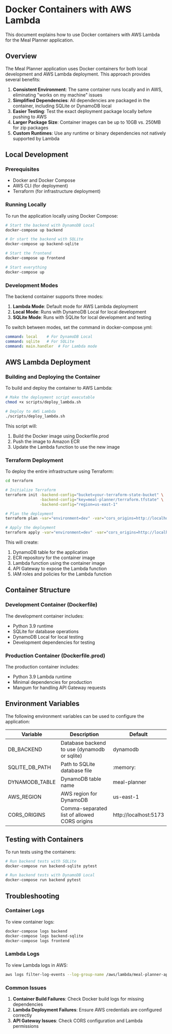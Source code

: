 # Docker Containers with AWS Lambda

This document explains how to use Docker containers with AWS Lambda for the Meal Planner application.

## Overview

The Meal Planner application uses Docker containers for both local development and AWS Lambda deployment. This approach provides several benefits:

1. **Consistent Environment**: The same container runs locally and in AWS, eliminating "works on my machine" issues
2. **Simplified Dependencies**: All dependencies are packaged in the container, including SQLite or DynamoDB local
3. **Easier Testing**: Test the exact deployment package locally before pushing to AWS
4. **Larger Package Size**: Container images can be up to 10GB vs. 250MB for zip packages
5. **Custom Runtimes**: Use any runtime or binary dependencies not natively supported by Lambda

## Local Development

### Prerequisites

- Docker and Docker Compose
- AWS CLI (for deployment)
- Terraform (for infrastructure deployment)

### Running Locally

To run the application locally using Docker Compose:

```bash
# Start the backend with DynamoDB Local
docker-compose up backend

# Or start the backend with SQLite
docker-compose up backend-sqlite

# Start the frontend
docker-compose up frontend

# Start everything
docker-compose up
```

### Development Modes

The backend container supports three modes:

1. **Lambda Mode**: Default mode for AWS Lambda deployment
2. **Local Mode**: Runs with DynamoDB Local for local development
3. **SQLite Mode**: Runs with SQLite for local development and testing

To switch between modes, set the command in docker-compose.yml:

```yaml
command: local    # For DynamoDB Local
command: sqlite   # For SQLite
command: main.handler  # For Lambda mode
```

## AWS Lambda Deployment

### Building and Deploying the Container

To build and deploy the container to AWS Lambda:

```bash
# Make the deployment script executable
chmod +x scripts/deploy_lambda.sh

# Deploy to AWS Lambda
./scripts/deploy_lambda.sh
```

This script will:

1. Build the Docker image using Dockerfile.prod
2. Push the image to Amazon ECR
3. Update the Lambda function to use the new image

### Terraform Deployment

To deploy the entire infrastructure using Terraform:

```bash
cd terraform

# Initialize Terraform
terraform init -backend-config="bucket=your-terraform-state-bucket" \
               -backend-config="key=meal-planner/terraform.tfstate" \
               -backend-config="region=us-east-1"

# Plan the deployment
terraform plan -var="environment=dev" -var="cors_origins=http://localhost:5173,http://your-frontend-url.com"

# Apply the deployment
terraform apply -var="environment=dev" -var="cors_origins=http://localhost:5173,http://your-frontend-url.com"
```

This will create:

1. DynamoDB table for the application
2. ECR repository for the container image
3. Lambda function using the container image
4. API Gateway to expose the Lambda function
5. IAM roles and policies for the Lambda function

## Container Structure

### Development Container (Dockerfile)

The development container includes:

- Python 3.9 runtime
- SQLite for database operations
- DynamoDB Local for local testing
- Development dependencies for testing

### Production Container (Dockerfile.prod)

The production container includes:

- Python 3.9 Lambda runtime
- Minimal dependencies for production
- Mangum for handling API Gateway requests

## Environment Variables

The following environment variables can be used to configure the application:

| Variable | Description | Default |
|----------|-------------|---------|
| DB_BACKEND | Database backend to use (dynamodb or sqlite) | dynamodb |
| SQLITE_DB_PATH | Path to SQLite database file | :memory: |
| DYNAMODB_TABLE | DynamoDB table name | meal-planner |
| AWS_REGION | AWS region for DynamoDB | us-east-1 |
| CORS_ORIGINS | Comma-separated list of allowed CORS origins | http://localhost:5173 |

## Testing with Containers

To run tests using the containers:

```bash
# Run backend tests with SQLite
docker-compose run backend-sqlite pytest

# Run backend tests with DynamoDB Local
docker-compose run backend pytest
```

## Troubleshooting

### Container Logs

To view container logs:

```bash
docker-compose logs backend
docker-compose logs backend-sqlite
docker-compose logs frontend
```

### Lambda Logs

To view Lambda logs in AWS:

```bash
aws logs filter-log-events --log-group-name /aws/lambda/meal-planner-api
```

### Common Issues

1. **Container Build Failures**: Check Docker build logs for missing dependencies
2. **Lambda Deployment Failures**: Ensure AWS credentials are configured correctly
3. **API Gateway Issues**: Check CORS configuration and Lambda permissions 